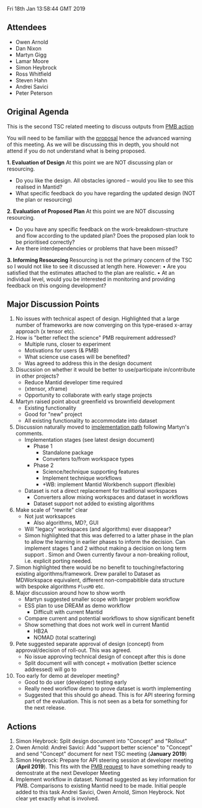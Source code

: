 Fri 18th Jan 13:58:44 GMT 2019

## Attendees

- Owen Arnold
- Dan Nixon
- Martyn Gigg
- Lamar Moore
- Simon Heybrock
- Ross Whitfield
- Steven Hahn
- Andrei Savici
- Peter Peterson

## Original Agenda

This is the second TSC related meeting to discuss outputs from [PMB action](https://github.com/mantidproject/documents/blob/master/Project-Management/PMB/Minutes/PMBMinutes-2018-01-31.md#resourcing-of-the-core-team)

You will need to be familiar with the [proposal](https://github.com/mantidproject/dataset/pull/4) hence the advanced warning of this meeting. As we will be discussing this in depth, you should not attend if you do not understand what is being proposed.

**1. Evaluation of Design**
At this point we are NOT discussing plan or resourcing.
* Do you like the design. All obstacles ignored – would you like to see this realised in Mantid? 
* What specific feedback do you have regarding the updated design (NOT the plan or resourcing)

**2. Evaluation of Proposed Plan**
At this point we are NOT discussing resourcing.
* Do you have any specific feedback on the work-breakdown-structure and flow according to the updated plan? Does the proposed plan look to be prioritised correctly?
* Are there interdependencies or problems that have been missed?

**3. Informing Resourcing**
Resourcing is not the primary concern of the TSC so I would not like to see it discussed at length here. However:
•	Are you satisfied that the estimates attached to the plan are realistic.
•	At an individual level, would you be interested in monitoring and providing feedback on this ongoing development?

## Major Discussion Points

1. No issues with technical aspect of design. Highlighted that a large number of frameworks are now converging on this type-erased x-array approach (x tensor etc).
1. How is "better reflect the science" PMB requirement addressed?
   - Multiple runs, closer to experiment
   - Motivations for users (& PMB)
   - What science use cases will be benefited?
   - Was agreed to address this in the design document
1. Disucssion on whether it would be better to use/participate in/contribute in other projects?
   - Reduce Mantid developer time required
   - (xtensor, xframe)
   - Opportunity to collaborate with early stage projects
1. Martyn raised point about greenfield vs brownfield development
   - Existing functionality
   - Good for "new" project
   - All existing functionality to accommodate into dataset
1. Discussion naturally moved to [implementation path](https://github.com/mantidproject/dataset/blob/design-update/doc/design.md#implementation-path) following Martyn's comments.
   - Implementation stages (see latest design document)
     - Phase 1
       - Standalone package
       - Converters to/from workspace types
     - Phase 2
       - Science/technique supporting features
       - Implement technique workflows
       - +WB: implement Mantid Workbench support (flexible)
   - Dataset is not a direct replacement for traditional workspaces
     - Converters allow mixing workspaces and dataset in workflows
     - Dataset support not added to existing algorithms
1. Make scale of "rewrite" clear
   - Not just worksapces
     - Also algorithms, MD?, GUI
   - Will "legacy" workspaces (and algorithms) ever disappear?
   - Simon highlighted that this was deferred to a latter phase in the plan to allow the learning in earlier phases to inform the decision. Can implement stages 1 and 2 without making a decision on long term support
. Simon and Owen currently favour a non-breaking rollout, i.e. explicit porting needed.
1. Simon highlighted there would be no benefit to touching/refactoring existing algorithms/framework. Drew parallel to Dataset as MDWorkspace equivalent, different non-compabitible data structure with bespoke algorithms `PlusMD` etc.
1. Major discussion around how to show worth
   - Martyn suggested smaller scope with larger problem workflow
   - ESS plan to use DREAM as demo workflow
     - Difficult with current Mantid
   - Compare current and potential workflows to show significant benefit
   - Show something that does not work well in current Mantid
     - HB2A
     - NOMAD (total scattering)
1. Pete suggested separate approval of design (concept) from approval/decision of roll-out. This was agreed.
    - No issue approving technical design of concept after this is done
    - Split document will with concept + motivation (better science addressed) will go to 
1. Too early for demo at developer meeting?
    - Good to do user (developer) testing early
    - Really need workflow demo to prove dataset is worth implementing
    - Suggested that this should go ahead. This is for API steering forming part of the evaluation. This is not seen as a beta for something for the next release.

## Actions
1. Simon Heybrock: Split design document into "Concept" and "Rollout"
1. Owen Arnold: Andrei Savici: Add "support better science" to "Concept" and send "Concept" document for next TSC meeting (**January 2019**)
1. Simon Heybrock: Prepare for API steering session at developer meeting (**April 2019**). This fits with the [PMB request](https://github.com/mantidproject/documents/blob/master/Project-Management/PMB/Minutes/PMBMinutes-2018-01-31.md#resourcing-of-the-core-team) to have something ready to demostrate at the next Developer Meeting
1. Implement workflow in dataset. Nomad suggested as key information for PMB. Comparisons to existing Mantid need to be made. Initial people added to this task Andrei Savici, Owen Arnold, Simon Heybrock. Not clear yet exactly what is involved.


